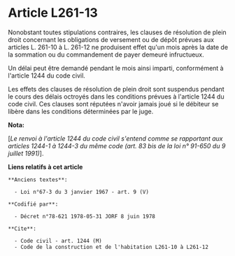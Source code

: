 # Article L261-13

Nonobstant toutes stipulations contraires, les clauses de résolution de plein droit concernant les obligations de versement
ou de dépôt prévues aux articles L. 261-10 à L. 261-12 ne produisent effet qu'un mois après la date de la sommation ou du
commandement de payer demeuré infructueux.

Un délai peut être demandé pendant le mois ainsi imparti, conformément à l'article 1244 du code civil.

Les effets des clauses de résolution de plein droit sont suspendus pendant le cours des délais octroyés dans les conditions
prévues à l'article 1244 du code civil. Ces clauses sont réputées n'avoir jamais joué si le débiteur se libère dans les
conditions déterminées par le juge.

**Nota:**

[*Le renvoi à l'article 1244 du code civil s'entend comme se rapportant aux articles 1244-1 à 1244-3 du même code (art. 83
bis de la loi n° 91-650 du 9 juillet 1991)*].

**Liens relatifs à cet article**

	**Anciens textes**:

	  - Loi n°67-3 du 3 janvier 1967 - art. 9 (V)

	**Codifié par**:

	  - Décret n°78-621 1978-05-31 JORF 8 juin 1978

	**Cite**:

	  - Code civil - art. 1244 (M)
	  - Code de la construction et de l'habitation L261-10 à L261-12
